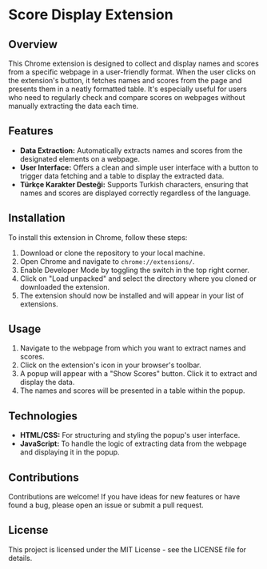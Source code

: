 # Score Display Extension

## Overview

This Chrome extension is designed to collect and display names and scores from a specific webpage in a user-friendly format. When the user clicks on the extension's button, it fetches names and scores from the page and presents them in a neatly formatted table. It's especially useful for users who need to regularly check and compare scores on webpages without manually extracting the data each time.

## Features

- **Data Extraction:** Automatically extracts names and scores from the designated elements on a webpage.
- **User Interface:** Offers a clean and simple user interface with a button to trigger data fetching and a table to display the extracted data.
- **Türkçe Karakter Desteği:** Supports Turkish characters, ensuring that names and scores are displayed correctly regardless of the language.

## Installation

To install this extension in Chrome, follow these steps:

1. Download or clone the repository to your local machine.
2. Open Chrome and navigate to `chrome://extensions/`.
3. Enable Developer Mode by toggling the switch in the top right corner.
4. Click on "Load unpacked" and select the directory where you cloned or downloaded the extension.
5. The extension should now be installed and will appear in your list of extensions.

## Usage

1. Navigate to the webpage from which you want to extract names and scores.
2. Click on the extension's icon in your browser's toolbar.
3. A popup will appear with a "Show Scores" button. Click it to extract and display the data.
4. The names and scores will be presented in a table within the popup.

## Technologies

- **HTML/CSS:** For structuring and styling the popup's user interface.
- **JavaScript:** To handle the logic of extracting data from the webpage and displaying it in the popup.

## Contributions

Contributions are welcome! If you have ideas for new features or have found a bug, please open an issue or submit a pull request.

## License

This project is licensed under the MIT License - see the LICENSE file for details.
